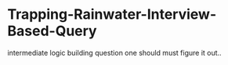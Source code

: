 # Trapping-Rainwater-Interview-Based-Query
 intermediate logic building question one should must figure it out..
